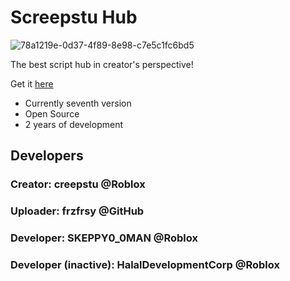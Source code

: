 # Screepstu Hub
![78a1219e-0d37-4f89-8e98-c7e5c1fc6bd5](https://github.com/user-attachments/assets/7763166d-1d53-4ef1-bb19-dbb35b959fd3)

The best script hub in creator's perspective!

Get it [here](https://github.com/frzfrsy/screepstuhub/wiki)

 - Currently seventh version
 - Open Source
 - 2 years of development

## Developers
### Creator: creepstu @Roblox

### Uploader: frzfrsy @GitHub
### Developer: SKEPPY0_0MAN @Roblox
### Developer (inactive): HalalDevelopmentCorp @Roblox
